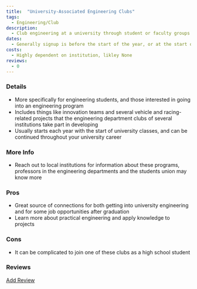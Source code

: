 ```yaml
---
title:  "University-Associated Engineering Clubs"
tags: 
  - Engineering/Club
description:
  - Club engineering at a university through student or faculty groups
dates:
  - Generally signup is before the start of the year, or at the start of the year
costs:
  - Highly dependent on institution, likley None
reviews:
  - 0
---
```


### Details
- More specifically for engineering students, and those interested in going into an engineering program
- Includes things like innovation teams and several vehicle and racing-related projects that the engineering department clubs of several institutions take part in developing
- Usually starts each year with the start of university classes, and can be continued throughout your university career

### More Info
- Reach out to local institutions for information about these programs, professors in the engineering departments and the students union may know more

### Pros
- Great source of connections for both getting into university engineering and for some job opportunities after graduation
- Learn more about practical engineering and apply knowledge to projects

### Cons
- It can be complicated to join one of these clubs as a high school student

### Reviews
<div markdown="0"><a href="{{site.baseurl}}/contact" class="btn">Add Review</a></div>